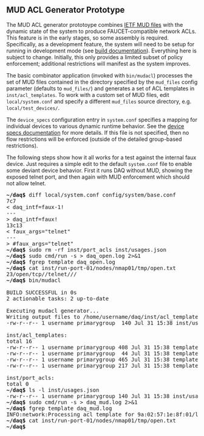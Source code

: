 ## MUD ACL Generator Prototype

The MUD ACL generator prototoype combines
[IETF MUD files](https://datatracker.ietf.org/doc/draft-ietf-opsawg-mud/)
with the dynamic state of the system to produce FAUCET-compatible network ACLs.
This feature is in the early stages, so some assembly is
required. Specifically, as a development feature, the system will need to be setup for running in
development mode (see [build documentation](build.md)). Everything here is subject to change.
Initially, this only provides a limited subset of
policy enforcement; additional restrictions will manifest as the system improves.

The basic combinator application (invoked with `bin/mudacl`) processes the set of MUD files
contained in the directory specified by the `mud_files` config parameter (defaults to `mud_files/`)
and generates a set of ACL templates in `inst/acl_templates`. To work with a custom set of MUD files,
edit `local/system.conf` and specify a different `mud_files` source directory, e.g. `local/test_devices/`.

The `device_specs` configuration entry in `system.conf` specifies a mapping for individual devices
to various dynamic runtime behavior. See the
[device specs documentation](device_specs.md) for more details.
If this file is not specified, then no flow restrictions will be enforced
(outside of the detailed group-based restrictions).

The following steps show how it all works for a test against the internal faux device. Just requires
a simple edit to the default `system.conf` file to enable some deviant device behavior. First it runs
DAQ without MUD, showing the exposed telnet port, and then again with MUD enforcement which should not
allow telnet.

<pre>
<b>~/daq$</b> diff local/system.conf config/system/base.conf
7c7
< daq_intf=faux-1!
---
> daq_intf=faux!
13c13
< faux_args="telnet"
---
> #faux_args="telnet"
<b>~/daq$</b> sudo rm -rf inst/port_acls inst/usages.json
<b>~/daq$</b> sudo cmd/run -s > daq_open.log 2>&1
<b>~/daq$</b> fgrep template daq_open.log
<b>~/daq$</b> cat inst/run-port-01/nodes/nmap01/tmp/open.txt
23/open/tcp//telnet///
<b>~/daq$</b> bin/mudacl

BUILD SUCCESSFUL in 0s
2 actionable tasks: 2 up-to-date

Executing mudacl generator...
Writing output files to /home/username/daq/inst/acl_templates
-rw-r--r-- 1 username primarygroup  140 Jul 31 15:38 inst/usages.json

inst/acl_templates:
total 16
-rw-r--r-- 1 username primarygroup 408 Jul 31 15:38 template_baseline_acl.yaml
-rw-r--r-- 1 username primarygroup  44 Jul 31 15:38 template_default_acl.yaml
-rw-r--r-- 1 username primarygroup 465 Jul 31 15:38 template_lightbulb_acl.yaml
-rw-r--r-- 1 username primarygroup 217 Jul 31 15:38 template_telnet_acl.yaml

inst/port_acls:
total 0
<b>~/daq$</b> ls -l inst/usages.json
-rw-r--r-- 1 username primarygroup 140 Jul 31 15:38 inst/usage.json
<b>~/daq$</b> sudo cmd/run -s > daq_mud.log 2>&1
<b>~/daq$</b> fgrep template daq_mud.log
INFO:network:Processing acl template for 9a:02:57:1e:8f:01/lightbulb
<b>~/daq$</b> cat inst/run-port-01/nodes/nmap01/tmp/open.txt
<b>~/daq$</b>
</pre>
